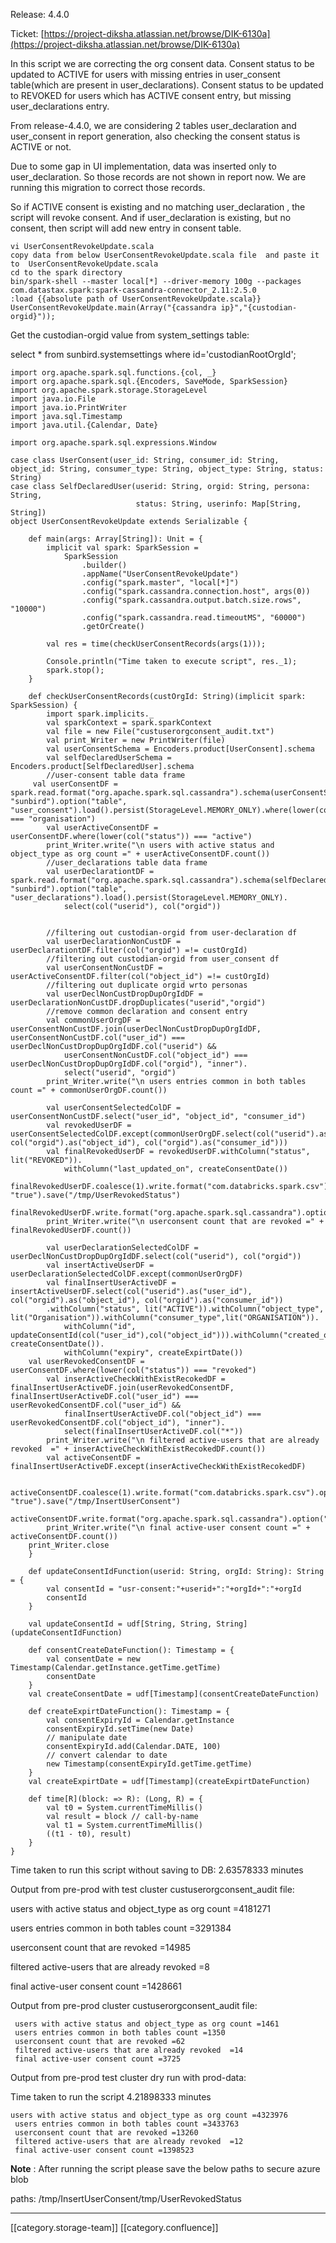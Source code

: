 Release: 4.4.0

Ticket: [https://project-diksha.atlassian.net/browse/DIK-6130a](https://project-diksha.atlassian.net/browse/DIK-6130a)

In this script we are correcting the org consent data. Consent status to be updated to ACTIVE for users with missing entries in user_consent table(which are present in user_declarations). Consent status to be updated to REVOKED for users which has ACTIVE consent entry, but missing user_declarations entry.

From release-4.4.0, we are considering 2 tables user_declaration and user_consent in report generation, also checking the consent status is ACTIVE or not. 

Due to some gap in UI implementation, data was inserted only to user_declaration. So those records are not shown in report now. We are running this migration to correct those records. 

So if ACTIVE consent is existing and no matching user_declaration , the script will revoke consent. And if user_declaration is existing, but no consent, then script will add new entry in consent table.


```
vi UserConsentRevokeUpdate.scala
copy data from below UserConsentRevokeUpdate.scala file  and paste it to  UserConsentRevokeUpdate.scala
cd to the spark directory
bin/spark-shell --master local[*] --driver-memory 100g --packages com.datastax.spark:spark-cassandra-connector_2.11:2.5.0
:load {{absolute path of UserConsentRevokeUpdate.scala}}
UserConsentRevokeUpdate.main(Array("{cassandra ip}","{custodian-orgid}"));
```
Get the custodian-orgid value from system_settings table:

select \* from sunbird.systemsettings where id='custodianRootOrgId';


```
import org.apache.spark.sql.functions.{col, _}
import org.apache.spark.sql.{Encoders, SaveMode, SparkSession}
import org.apache.spark.storage.StorageLevel
import java.io.File
import java.io.PrintWriter
import java.sql.Timestamp
import java.util.{Calendar, Date}

import org.apache.spark.sql.expressions.Window

case class UserConsent(user_id: String, consumer_id: String, object_id: String, consumer_type: String, object_type: String, status: String)
case class SelfDeclaredUser(userid: String, orgid: String, persona: String,
                            status: String, userinfo: Map[String, String])
object UserConsentRevokeUpdate extends Serializable {

    def main(args: Array[String]): Unit = {
        implicit val spark: SparkSession =
            SparkSession
                .builder()
                .appName("UserConsentRevokeUpdate")
                .config("spark.master", "local[*]")
                .config("spark.cassandra.connection.host", args(0))
                .config("spark.cassandra.output.batch.size.rows", "10000")
                .config("spark.cassandra.read.timeoutMS", "60000")
                .getOrCreate()

        val res = time(checkUserConsentRecords(args(1)));

        Console.println("Time taken to execute script", res._1);
        spark.stop();
    }

    def checkUserConsentRecords(custOrgId: String)(implicit spark: SparkSession) {
        import spark.implicits._
        val sparkContext = spark.sparkContext
        val file = new File("custuserorgconsent_audit.txt")
        val print_Writer = new PrintWriter(file)
        val userConsentSchema = Encoders.product[UserConsent].schema
        val selfDeclaredUserSchema = Encoders.product[SelfDeclaredUser].schema
        //user-consent table data frame
	 val userConsentDF = spark.read.format("org.apache.spark.sql.cassandra").schema(userConsentSchema).option("keyspace", "sunbird").option("table", "user_consent").load().persist(StorageLevel.MEMORY_ONLY).where(lower(col("object_type")) === "organisation")
        val userActiveConsentDF = userConsentDF.where(lower(col("status")) === "active")
        print_Writer.write("\n users with active status and object_type as org count =" + userActiveConsentDF.count())
        //user_declarations table data frame
        val userDeclarationtDF = spark.read.format("org.apache.spark.sql.cassandra").schema(selfDeclaredUserSchema).option("keyspace", "sunbird").option("table", "user_declarations").load().persist(StorageLevel.MEMORY_ONLY).
            select(col("userid"), col("orgid"))


        //filtering out custodian-orgid from user-declaration df
        val userDeclarationNonCustDF = userDeclarationtDF.filter(col("orgid") =!= custOrgId)
        //filtering out custodian-orgid from user_consent df
        val userConsentNonCustDF = userActiveConsentDF.filter(col("object_id") =!= custOrgId)
        //filtering out duplicate orgid wrto personas
        val userDeclNonCustDropDupOrgIdDF = userDeclarationNonCustDF.dropDuplicates("userid","orgid")
        //remove common declaration and consent entry
        val commonUserOrgDF = userConsentNonCustDF.join(userDeclNonCustDropDupOrgIdDF, userConsentNonCustDF.col("user_id") === userDeclNonCustDropDupOrgIdDF.col("userid") &&
            userConsentNonCustDF.col("object_id") === userDeclNonCustDropDupOrgIdDF.col("orgid"), "inner").
            select("userid", "orgid")
        print_Writer.write("\n users entries common in both tables count =" + commonUserOrgDF.count())

        val userConsentSelectedColDF = userConsentNonCustDF.select("user_id", "object_id", "consumer_id")
        val revokedUserDF = userConsentSelectedColDF.except(commonUserOrgDF.select(col("userid").as("user_id"), col("orgid").as("object_id"), col("orgid").as("consumer_id")))
        val finalRevokedUserDF = revokedUserDF.withColumn("status", lit("REVOKED")).
            withColumn("last_updated_on", createConsentDate())
        finalRevokedUserDF.coalesce(1).write.format("com.databricks.spark.csv").option("header", "true").save("/tmp/UserRevokedStatus")
        finalRevokedUserDF.write.format("org.apache.spark.sql.cassandra").option("keyspace","sunbird").option("table","user_consent").mode(SaveMode.Append).save()
        print_Writer.write("\n userconsent count that are revoked =" + finalRevokedUserDF.count())

        val userDeclarationSelectedColDF = userDeclNonCustDropDupOrgIdDF.select(col("userid"), col("orgid"))
        val insertActiveUserDF = userDeclarationSelectedColDF.except(commonUserOrgDF)
        val finalInsertUserActiveDF = insertActiveUserDF.select(col("userid").as("user_id"), col("orgid").as("object_id"), col("orgid").as("consumer_id"))
        .withColumn("status", lit("ACTIVE")).withColumn("object_type", lit("Organisation")).withColumn("consumer_type",lit("ORGANISATION")).
            withColumn("id", updateConsentId(col("user_id"),col("object_id"))).withColumn("created_on", createConsentDate()).
            withColumn("expiry", createExpirtDate())
	val userRevokedConsentDF = userConsentDF.where(lower(col("status")) === "revoked")
        val inserActiveCheckWithExistRecokedDF = finalInsertUserActiveDF.join(userRevokedConsentDF, finalInsertUserActiveDF.col("user_id") === userRevokedConsentDF.col("user_id") &&
            finalInsertUserActiveDF.col("object_id") === userRevokedConsentDF.col("object_id"), "inner").
            select(finalInsertUserActiveDF.col("*"))
        print_Writer.write("\n filtered active-users that are already revoked  =" + inserActiveCheckWithExistRecokedDF.count())
        val activeConsentDF = finalInsertUserActiveDF.except(inserActiveCheckWithExistRecokedDF)

        activeConsentDF.coalesce(1).write.format("com.databricks.spark.csv").option("header", "true").save("/tmp/InsertUserConsent")
	activeConsentDF.write.format("org.apache.spark.sql.cassandra").option("keyspace","sunbird").option("table","user_consent").mode(SaveMode.Append).save()
        print_Writer.write("\n final active-user consent count =" + activeConsentDF.count())
	print_Writer.close
    }

    def updateConsentIdFunction(userid: String, orgId: String): String = {
        val consentId = "usr-consent:"+userid+":"+orgId+":"+orgId
        consentId
    }

    val updateConsentId = udf[String, String, String](updateConsentIdFunction)

    def consentCreateDateFunction(): Timestamp = {
        val consentDate = new Timestamp(Calendar.getInstance.getTime.getTime)
        consentDate
    }
    val createConsentDate = udf[Timestamp](consentCreateDateFunction)

    def createExpirtDateFunction(): Timestamp = {
        val consentExpiryId = Calendar.getInstance
        consentExpiryId.setTime(new Date)
        // manipulate date
        consentExpiryId.add(Calendar.DATE, 100)
        // convert calendar to date
        new Timestamp(consentExpiryId.getTime.getTime)
    }
    val createExpirtDate = udf[Timestamp](createExpirtDateFunction)

    def time[R](block: => R): (Long, R) = {
        val t0 = System.currentTimeMillis()
        val result = block // call-by-name
        val t1 = System.currentTimeMillis()
        ((t1 - t0), result)
    }
}
```
Time taken to run this script without saving to DB: 2.63578333 minutes



Output from pre-prod with test cluster custuserorgconsent_audit file:

users with active status and object_type as org count =4181271

users entries common in both tables count =3291384

userconsent count that are revoked =14985

filtered active-users that are already revoked  =8

final active-user consent count =1428661



Output from pre-prod cluster custuserorgconsent_audit file:


```
 users with active status and object_type as org count =1461
 users entries common in both tables count =1350
 userconsent count that are revoked =62
 filtered active-users that are already revoked  =14
 final active-user consent count =3725
```


Output from pre-prod test cluster dry run with prod-data:

Time taken to run the script 4.21898333 minutes


```
users with active status and object_type as org count =4323976
 users entries common in both tables count =3433763
 userconsent count that are revoked =13260
 filtered active-users that are already revoked  =12
 final active-user consent count =1398523
```
 **Note** : After running the script please save the below paths to secure azure blob

paths: /tmp/InsertUserConsent/tmp/UserRevokedStatus





*****

[[category.storage-team]] 
[[category.confluence]] 
